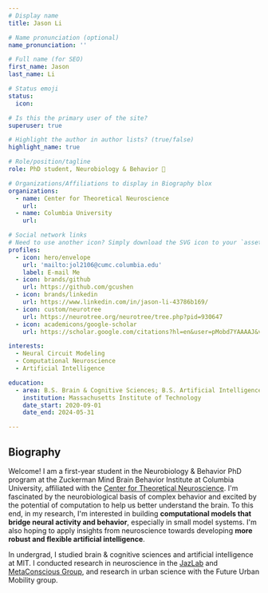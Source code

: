 ```yaml
---
# Display name
title: Jason Li

# Name pronunciation (optional)
name_pronunciation: ''

# Full name (for SEO)
first_name: Jason
last_name: Li

# Status emoji
status:
  icon: 

# Is this the primary user of the site?
superuser: true

# Highlight the author in author lists? (true/false)
highlight_name: true

# Role/position/tagline
role: PhD student, Neurobiology & Behavior 🧠

# Organizations/Affiliations to display in Biography blox
organizations:
  - name: Center for Theoretical Neuroscience
    url: 
  - name: Columbia University
    url: 

# Social network links
# Need to use another icon? Simply download the SVG icon to your `assets/media/icons/` folder.
profiles:
  - icon: hero/envelope
    url: 'mailto:jol2106@cumc.columbia.edu'
    label: E-mail Me
  - icon: brands/github
    url: https://github.com/gcushen
  - icon: brands/linkedin
    url: https://www.linkedin.com/in/jason-li-43786b169/
  - icon: custom/neurotree
    url: https://neurotree.org/neurotree/tree.php?pid=930647
  - icon: academicons/google-scholar
    url: https://scholar.google.com/citations?hl=en&user=pMobd7YAAAAJ&view_op=list_works&sortby=pubdate

interests:
  - Neural Circuit Modeling
  - Computational Neuroscience
  - Artificial Intelligence

education:
  - area: B.S. Brain & Cognitive Sciences; B.S. Artificial Intelligence & Decision-making
    institution: Massachusetts Institute of Technology
    date_start: 2020-09-01
    date_end: 2024-05-31

---
```


## Biography

Welcome! I am a first-year student in the Neurobiology & Behavior PhD program at the Zuckerman Mind Brain Behavior Institute at Columbia University, affiliated with the [Center for Theoretical Neuroscience](https://ctn.zuckermaninstitute.columbia.edu/). I'm fascinated by the neurobiological basis of complex behavior and excited by the potential of computation to help us better understand the brain. To this end, in my research, I'm interested in building **computational models that bridge neural activity and behavior**, especially in small model systems. I'm also hoping to apply insights from neuroscience towards developing **more robust and flexible artificial intelligence**. 

In undergrad, I studied brain & cognitive sciences and artificial intelligence at MIT. I conducted research in neuroscience in the [JazLab](https://jazlab.org/) and [MetaConscious Group](https://www.metaconscious.org/), and research in urban science with the Future Urban Mobility group.
